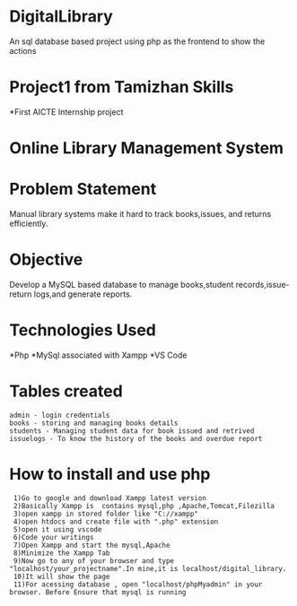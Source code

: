 # DigitalLibrary
An sql database based project using php as the frontend to show the actions

# Project1 from Tamizhan Skills
*First AICTE Internship project

# Online Library Management System

# Problem Statement
Manual library systems make it hard to track books,issues, 
and returns efficiently.

# Objective
   Develop a MySQL based database to manage books,student records,issue-return logs,and generate reports.

# Technologies Used
  *Php
  *MySql associated with Xampp
  *VS Code
# Tables created 
    admin - login credentials
    books - storing and managing books details
    students - Managing student data for book issued and retrived
    issuelogs - To know the history of the books and overdue report

# How to install and use php
     1)Go to google and download Xampp latest version
     2)Basically Xampp is  contains mysql,php ,Apache,Tomcat,Filezilla
     3)open xampp in stored folder like "C://xampp"
     4)open htdocs and create file with ".php" extension
     5)open it using vscode
     6)Code your writings
     7)Open Xampp and start the mysql,Apache
     8)Minimize the Xampp Tab
     9)Now go to any of your browser and type "localhost/your_projectname".In mine,it is localhost/digital_library.
     10)It will show the page
     11)For acessing database , open "localhost/phpMyadmin" in your browser. Before Ensure that mysql is running
  
